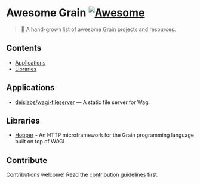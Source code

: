 # Awesome Grain [![Awesome](https://awesome.re/badge.svg)](https://awesome.re)

> 🌾 A hand-grown list of awesome Grain projects and resources.

## Contents

- [Applications](#applications)
- [Libraries](#libraries)

## Applications

- [deislabs/wagi-fileserver](https://github.com/deislabs/wagi-fileserver) — A static file server for Wagi

## Libraries

- [Hopper](https://github.com/alex-snezhko/hopper) - An HTTP microframework for the Grain programming language built on top of WAGI

## Contribute

Contributions welcome! Read the [contribution guidelines](CONTRIBUTING.md) first.
